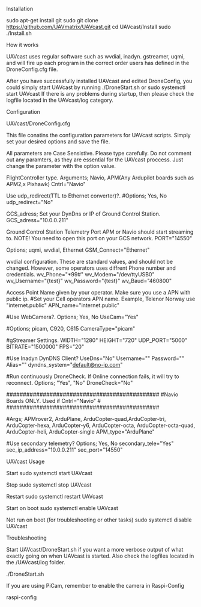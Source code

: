 
Installation
 
sudo apt-get install git
sudo git clone https://github.com/UAVmatrix/UAVcast.git
cd UAVcast/Install
sudo ./Install.sh
 
How it works
 
UAVcast uses regular software such as wvdial, inadyn. gstreamer, uqmi, and will fire up each program in the correct order users has defined in the DroneConfig.cfg file. 
 
After you have successfully installed UAVcast and edited DroneConfig, you could simply start UAVcast by running ./DroneStart.sh or sudo systemctl start UAVcast
If there is any problems during startup, then please check the logfile located in the UAVcast/log category.
 
 
 
Configuration
 
UAVcast/DroneConfig.cfg
 
 
This file conatins the configuration parameters for UAVcast scripts. Simply set your desired options and save the file.
 
All parameters are Case Sensistive. Please type carefully.
Do not comment out any paramters, as they are essential for the UAVcast proccess. Just change the parameter with the option value.
 
FlightController type. Arguments; Navio, APM(Any Ardupilot boards such as APM2,x  Pixhawk)
Cntrl="Navio"
 
Use udp_redirect(TTL to Ethernet converter)?. #Options; Yes, No
udp_redirect="No"
 
GCS_adress; Set your DynDns or IP of Ground Control Station.
GCS_adress="10.0.0.211"
 
Ground Control Station Telemetry Port APM or Navio should start streaming to.
NOTE! You need to open this port on your GCS network.
PORT="14550"
 
Options; uqmi, wvdial, Ethernet
GSM_Connect="Ethernet"
 
wvdial configuration. These are standard values, and should not be changed.
However, some operators uses diffrent Phone number and credentials. 
wv_Phone="*99#"
wv_Modem="/dev/ttyUSB0"
wv_Username="{test}"
wv_Password="{test}"
wv_Baud="460800"
 
Access Point Name given by your operator. Make sure you use a APN with public ip.
#Set your Cell operators APN name. Example, Telenor Norway use "internet.public"
APN_name="internet.public"
 
#Use WebCamera?. Options; Yes, No
UseCam="Yes"
 
#Options; picam, C920, C615
CameraType="picam"
 
#gStreamer Settings.
WIDTH="1280"
HEIGHT="720"
UDP_PORT="5000"
BITRATE="1500000"
FPS="20"
 
#Use Inadyn DynDNS Client?
UseDns="No"
Username=""
Password=""
Alias=""
dyndns_system="default@no-ip.com"
 
#Run continuously DroneCheck. If Online connection fails, it will try to reconnect. Options; "Yes", "No"
DroneCheck="No"
 
##############################################
#Navio Boards ONLY. Used if Cntrl="Navio"    #
##############################################
 
#Args; APMrover2, ArduPlane, ArduCopter-quad,ArduCopter-tri, ArduCopter-hexa, ArduCopter-y6, ArduCopter-octa, ArduCopter-octa-quad, ArduCopter-heli, ArduCopter-single
APM_type="ArduPlane"
 
#Use secondary telemetry?  Options; Yes, No 
secondary_tele="Yes"
sec_ip_address="10.0.0.211"
sec_port="14550"
 

UAVcast Usage

Start
sudo systemctl start UAVcast

Stop
sudo systemctl stop UAVcast

Restart
sudo systemctl restart UAVcast

Start on boot 
sudo systemctl enable UAVcast

Not run on boot (for troubleshooting or other tasks)
sudo systemctl disable UAVcast

 

Troubleshooting

Start UAVcast/DroneStart.sh if you want a more verbose output of what exactly going on when UAVcast is started.
Also check the logfiles located in the /UAVcast/log folder.

./DroneStart.sh
 

If you are using PiCam, remember to enable the camera in Raspi-Config

raspi-config
 
